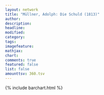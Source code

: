 ```yaml
---
layout: network
title: "Müllner, Adolph: Die Schuld (1813)"
author:
description:
headline:
modified:
category:
tags:
imagefeature: 
mathjax: 
chart: 
comments: true
featured: false
list: false
amounttsv: 360.tsv
---
```

{% include barchart.html %}
